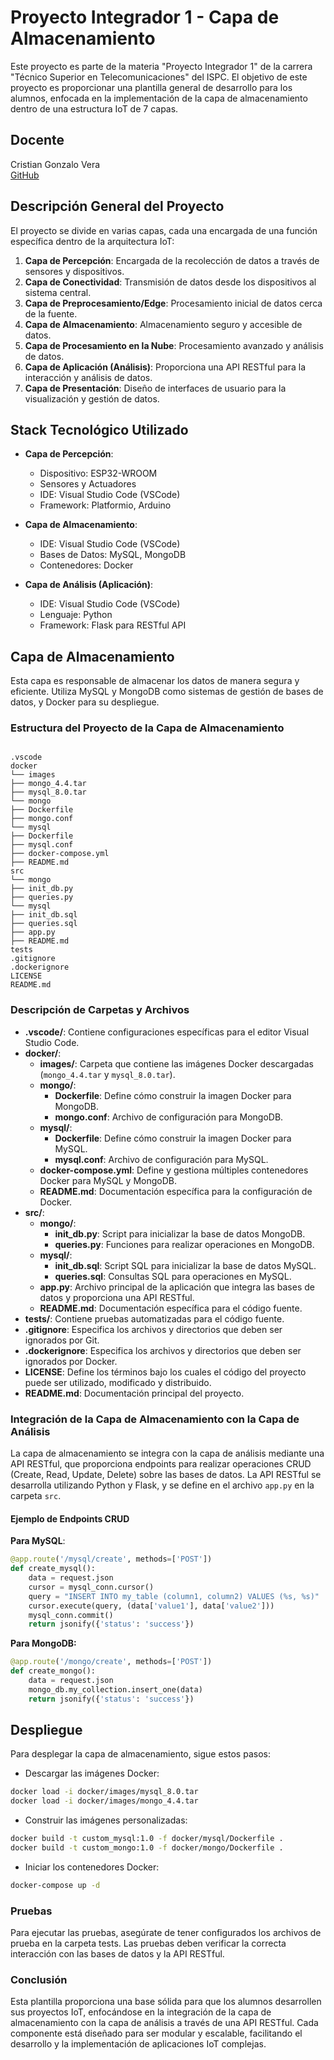 # Proyecto Integrador 1 - Capa de Almacenamiento

Este proyecto es parte de la materia "Proyecto Integrador 1" de la carrera "Técnico Superior en Telecomunicaciones" del ISPC. El objetivo de este proyecto es proporcionar una plantilla general de desarrollo para los alumnos, enfocada en la implementación de la capa de almacenamiento dentro de una estructura IoT de 7 capas. 

## Docente

Cristian Gonzalo Vera  
[GitHub](https://github.com/Gona79)

## Descripción General del Proyecto

El proyecto se divide en varias capas, cada una encargada de una función específica dentro de la arquitectura IoT:

1. **Capa de Percepción**: Encargada de la recolección de datos a través de sensores y dispositivos.
2. **Capa de Conectividad**: Transmisión de datos desde los dispositivos al sistema central.
3. **Capa de Preprocesamiento/Edge**: Procesamiento inicial de datos cerca de la fuente.
4. **Capa de Almacenamiento**: Almacenamiento seguro y accesible de datos.
5. **Capa de Procesamiento en la Nube**: Procesamiento avanzado y análisis de datos.
6. **Capa de Aplicación (Análisis)**: Proporciona una API RESTful para la interacción y análisis de datos.
7. **Capa de Presentación**: Diseño de interfaces de usuario para la visualización y gestión de datos.

## Stack Tecnológico Utilizado

- **Capa de Percepción**:
  - Dispositivo: ESP32-WROOM
  - Sensores y Actuadores
  - IDE: Visual Studio Code (VSCode)
  - Framework: Platformio, Arduino

- **Capa de Almacenamiento**:
  - IDE: Visual Studio Code (VSCode)
  - Bases de Datos: MySQL, MongoDB
  - Contenedores: Docker

- **Capa de Análisis (Aplicación)**:
  - IDE: Visual Studio Code (VSCode)
  - Lenguaje: Python
  - Framework: Flask para RESTful API

## Capa de Almacenamiento

Esta capa es responsable de almacenar los datos de manera segura y eficiente. Utiliza MySQL y MongoDB como sistemas de gestión de bases de datos, y Docker para su despliegue.

### Estructura del Proyecto de la Capa de Almacenamiento
    
``` plaintext

.vscode
docker
└── images
├── mongo_4.4.tar
├── mysql_8.0.tar
└── mongo
├── Dockerfile
├── mongo.conf
└── mysql
├── Dockerfile
├── mysql.conf
├── docker-compose.yml
├── README.md
src
└── mongo
├── init_db.py
├── queries.py
└── mysql
├── init_db.sql
├── queries.sql
├── app.py
├── README.md
tests
.gitignore
.dockerignore
LICENSE
README.md
```
### Descripción de Carpetas y Archivos

- **.vscode/**: Contiene configuraciones específicas para el editor Visual Studio Code.
- **docker/**: 
  - **images/**: Carpeta que contiene las imágenes Docker descargadas (`mongo_4.4.tar` y `mysql_8.0.tar`).
  - **mongo/**: 
    - **Dockerfile**: Define cómo construir la imagen Docker para MongoDB.
    - **mongo.conf**: Archivo de configuración para MongoDB.
  - **mysql/**:
    - **Dockerfile**: Define cómo construir la imagen Docker para MySQL.
    - **mysql.conf**: Archivo de configuración para MySQL.
  - **docker-compose.yml**: Define y gestiona múltiples contenedores Docker para MySQL y MongoDB.
  - **README.md**: Documentación específica para la configuración de Docker.
- **src/**:
  - **mongo/**:
    - **init_db.py**: Script para inicializar la base de datos MongoDB.
    - **queries.py**: Funciones para realizar operaciones en MongoDB.
  - **mysql/**:
    - **init_db.sql**: Script SQL para inicializar la base de datos MySQL.
    - **queries.sql**: Consultas SQL para operaciones en MySQL.
  - **app.py**: Archivo principal de la aplicación que integra las bases de datos y proporciona una API RESTful.
  - **README.md**: Documentación específica para el código fuente.
- **tests/**: Contiene pruebas automatizadas para el código fuente.
- **.gitignore**: Especifica los archivos y directorios que deben ser ignorados por Git.
- **.dockerignore**: Especifica los archivos y directorios que deben ser ignorados por Docker.
- **LICENSE**: Define los términos bajo los cuales el código del proyecto puede ser utilizado, modificado y distribuido.
- **README.md**: Documentación principal del proyecto.

### Integración de la Capa de Almacenamiento con la Capa de Análisis

La capa de almacenamiento se integra con la capa de análisis mediante una API RESTful, que proporciona endpoints para realizar operaciones CRUD (Create, Read, Update, Delete) sobre las bases de datos. La API RESTful se desarrolla utilizando Python y Flask, y se define en el archivo `app.py` en la carpeta `src`.

#### Ejemplo de Endpoints CRUD

**Para MySQL**:

```python
@app.route('/mysql/create', methods=['POST'])
def create_mysql():
    data = request.json
    cursor = mysql_conn.cursor()
    query = "INSERT INTO my_table (column1, column2) VALUES (%s, %s)"
    cursor.execute(query, (data['value1'], data['value2']))
    mysql_conn.commit()
    return jsonify({'status': 'success'})
```

**Para MongoDB:**
    
```python
@app.route('/mongo/create', methods=['POST'])
def create_mongo():
    data = request.json
    mongo_db.my_collection.insert_one(data)
    return jsonify({'status': 'success'})
```

## Despliegue
Para desplegar la capa de almacenamiento, sigue estos pasos:  

- Descargar las imágenes Docker:  

```bash
docker load -i docker/images/mysql_8.0.tar
docker load -i docker/images/mongo_4.4.tar
```
- Construir las imágenes personalizadas:  
    
```bash
docker build -t custom_mysql:1.0 -f docker/mysql/Dockerfile .
docker build -t custom_mongo:1.0 -f docker/mongo/Dockerfile .
``` 

- Iniciar los contenedores Docker:  
    
```bash
docker-compose up -d
```

### Pruebas  

Para ejecutar las pruebas, asegúrate de tener configurados los archivos de prueba en la carpeta tests. Las pruebas deben verificar la correcta interacción con las bases de datos y la API RESTful.  

### Conclusión  
Esta plantilla proporciona una base sólida para que los alumnos desarrollen sus proyectos IoT, enfocándose en la integración de la capa de almacenamiento con la capa de análisis a través de una API RESTful. Cada componente está diseñado para ser modular y escalable, facilitando el desarrollo y la implementación de aplicaciones IoT complejas.
 
